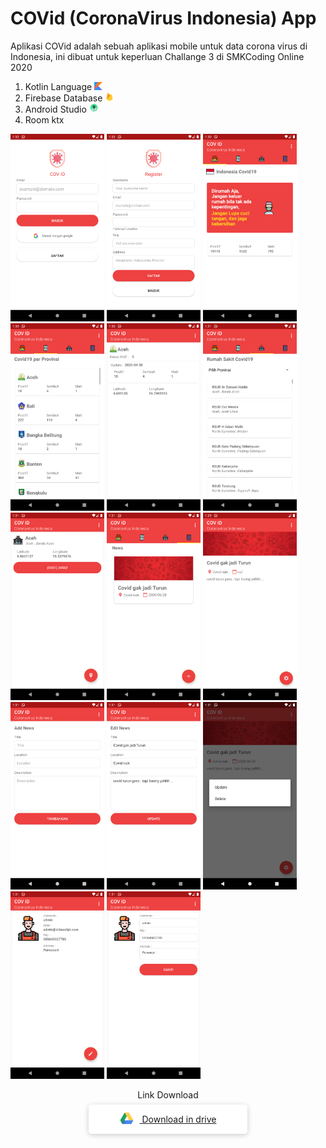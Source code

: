 # COVid (CoronaVirus Indonesia) App

Aplikasi COVid adalah sebuah aplikasi mobile untuk data corona virus di Indonesia, ini dibuat untuk keperluan Challange 3 di SMKCoding Online 2020


1. Kotlin Language <img src="screenshot/kotlin.png" alt="kotlin" width="13px">
2. Firebase Database <img src="screenshot/firebase.png" alt="firebase" width="15px">
3. Android Studio <img src="screenshot/android_studio.png" alt="Android" width="15px">
4. Room ktx


<div style="display: inline-block">
    <img src="screenshot/login.png" alt="login" width="150px">
    <img src="screenshot/register.png" alt="register" width="150px">
    <img src="screenshot/home.png" alt="home" width="150px">
    <img src="screenshot/tracker_perprov.png" alt="list_data" width="150px">
    <img src="screenshot/detail_tracker.png" alt="detail_data" width="150px">
    <img src="screenshot/list_hospital.png" alt="list_hospital" width="150px">
    <img src="screenshot/detail_hospital.png" alt="detail_hospital" width="150px">
    <img src="screenshot/list_artikel.png" alt="list_artikel" width="150px">
    <img src="screenshot/detail_article.png" alt="detail_artikel" width="150px">
    <img src="screenshot/artikel_add.png" alt="add_artikel" width="150px">
    <img src="screenshot/artikel_edit.png" alt="edit_artikel" width="150px">
    <img src="screenshot/2ways.png" alt="2ways" width="150px">
    <img src="screenshot/getUser.png" alt="user" width="150px">
    <img src="screenshot/edit_user.png" alt="user_edit" width="150px">
</div>

<div style="text-align: center">
    <p>Link Download</p>
    <a href="https://drive.google.com/drive/folders/146XQmbqeei-VwOka7BzS2auGYCkVQqlJ?usp=sharing" style="border: none; padding: 15px 50px 15px 50px; border-radius: 5px; background-color: white; box-shadow: 0px .125rem .5rem rgba(0,0,0,0.2)">
    <img src="screenshot/drive.png" width="22px" style="position: relative; top: 4px; margin-right: 10px"> Download in drive</a>
</div>